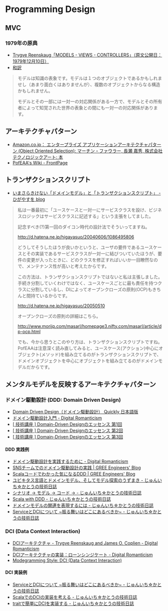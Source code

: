 # Programming Design

## MVC

### 1979年の原典

- [Trygve Reenskaug「MODELS - VIEWS - CONTROLLERS」（原文公開日：1979年12月10日）](http://heim.ifi.uio.no/~trygver/1979/mvc-2/1979-12-MVC.pdf)
- [和訳](http://d.hatena.ne.jp/digitalsoul/20100913/1284330448)

> モデルは知識の表象です。モデルは１つのオブジェクトであるかもしれませし（あまり面白くはありませんが）、複数のオブジェクトからなる構造かもしれません。
>
> モデルとその一部には一対一の対応関係がある一方で、モデルとその所有者によって知覚された世界の表象との間にも一対一の対応関係があります。


## アーキテクチャパターン

- [Amazon.co.jp： エンタープライズ アプリケーションアーキテクチャパターン (Object Oriented Selection): マーチン・ファウラー, 長瀬 嘉秀, 株式会社 テクノロジックアート: 本](http://www.amazon.co.jp/%E3%82%A8%E3%83%B3%E3%82%BF%E3%83%BC%E3%83%97%E3%83%A9%E3%82%A4%E3%82%BA-%E3%82%A2%E3%83%97%E3%83%AA%E3%82%B1%E3%83%BC%E3%82%B7%E3%83%A7%E3%83%B3%E3%82%A2%E3%83%BC%E3%82%AD%E3%83%86%E3%82%AF%E3%83%81%E3%83%A3%E3%83%91%E3%82%BF%E3%83%BC%E3%83%B3-Object-Oriented-Selection/dp/4798105538)
- [PofEAA's Wiki - FrontPage](http://capsctrl.que.jp/kdmsnr/wiki/PofEAA/)


## トランザクションスクリプト

- [いまさらきけない「ドメインモデル」と「トランザクションスクリプト」 - ひがやすを blog](http://d.hatena.ne.jp/higayasuo/20080519/1211183826)

> 私は一番最初に「ユースケースと一対一にサービスクラスを設け、ビジネスロジックはサービスクラスに記述する」という主張をしてました。
>
> 記念すべき(?)第一回のダイコン時代の設計法でそういってますね。
>
> http://d.hatena.ne.jp/higayasuo/20040606/1086495806
>
> どうしてそうしたほうが良いかというと、ユーザの要件であるユースケースとその実装であるサービスクラスが一対一に結びついていたほうが、要件の変更が入ったときに、どのクラスを修正すればいいか一目瞭然なので、メンテナンス性が高いと考えたからです。
>
> この方法は、トランザクションスクリプトではないと私は主張しました。手続き分割していくわけではなく、ユースケースごとに最も責任を持つクラスに分割しているし、DIによってオープンクローズの原則(OCP)もきちんと間持ているからです。
>
> http://d.hatena.ne.jp/higayasuo/20050510
>
> オープンクローズの原則の詳細はこちら。
>
> http://www.morijp.com/masarl/homepage3.nifty.com/masarl/article/dp-ocp.html
>
> でも、今から思うとこのやり方は、トランザクションスクリプトですね。PofEAAは注意深く読み直してみると、ユースケース(アクション)中心にオブジェクト(メソッド)を組み立てるのがトランザクションスクリプトで、ドメインオブジェクトを中心にオブジェクトを組み立てるのがドメインモデルだからです。


## メンタルモデルを反映するアーキテクチャパターン

### ドメイン駆動設計 (DDD: Domain Driven Design)

- [Domain Driven Design（ドメイン駆動設計） Quickly 日本語版](http://www.infoq.com/jp/minibooks/domain-driven-design-quickly)
- [ドメイン駆動設計入門 - Digital Romanticism](http://d.hatena.ne.jp/digitalsoul/20101027/1288180208)
- [[ 技術講座 ] Domain-Driven Designのエッセンス 第1回](http://www.ogis-ri.co.jp/otc/hiroba/technical/DDDEssence/chap1.html)
- [[ 技術講座 ] Domain-Driven Designのエッセンス 第2回](http://www.ogis-ri.co.jp/otc/hiroba/technical/DDDEssence/chap2.html)
- [[ 技術講座 ] Domain-Driven Designのエッセンス 第3回](http://www.ogis-ri.co.jp/otc/hiroba/technical/DDDEssence/chap3.html)

#### DDD 実践例

- [ドメイン駆動設計を実践するために - Digital Romanticism](http://d.hatena.ne.jp/digitalsoul/20101223/1293110547)
- [SNSチームでのドメイン駆動設計の実践 | GREE Engineers' Blog](http://labs.gree.jp/blog/2013/12/9330/)
- [Scalaコードでわかった気になるDDD | GREE Engineers' Blog](http://labs.gree.jp/blog/2013/12/9354/)
- [ユビキタス言語とドメインモデル、そしてモデル探索のうずまき - じゅんいち☆かとうの技術日誌](http://j5ik2o.me/blog/2013/05/07/domain-model/)
- [シナリオ -> モデル -> コード -> - じゅんいち☆かとうの技術日誌](http://j5ik2o.me/blog/2013/05/11/sinario-model-code/)
- [Scala with DDD - じゅんいち☆かとうの技術日誌](http://j5ik2o.me/blog/2013/12/02/scala-with-ddd/)
- [ドメインモデルの関連を表現するには - じゅんいち☆かとうの技術日誌](http://j5ik2o.me/blog/2013/06/02/ddd-entity-reference/)
- [ServiceとDCIについて ~振る舞いはどこにあるべきか~ - じゅんいち☆かとうの技術日誌](http://j5ik2o.me/blog/2014/01/03/dci-service/)


### DCI (Data Context Interaction)

- [DCIアーキテクチャ - Trygve Reenskaug and James O. Coplien - Digital Romanticism](http://d.hatena.ne.jp/digitalsoul/20100131/1264925022)
- [DCIアーキテクチャの実装：ローンシンジケート - Digital Romanticism](http://d.hatena.ne.jp/digitalsoul/20100515/1273925906)
- [Modegramming Style: DCI (Data Context Interaction)](http://modegramming.blogspot.jp/2012/03/dci-data-context-interaction.html)

#### DCI 実装例

- [ServiceとDCIについて ~振る舞いはどこにあるべきか~ - じゅんいち☆かとうの技術日誌](http://j5ik2o.me/blog/2014/01/03/dci-service/)
- [ScalaでのDCIの実装を考える - じゅんいち☆かとうの技術日誌](http://j5ik2o.me/blog/2013/12/24/dci/)
- [traitで簡単にDCIを実装する - じゅんいち☆かとうの技術日誌](http://j5ik2o.me/blog/2014/01/07/dci-trait/)
